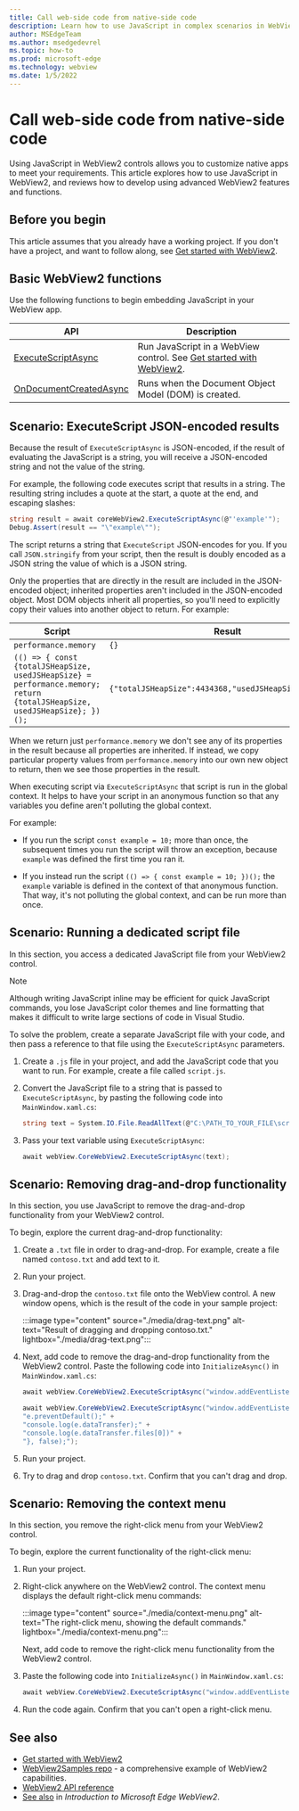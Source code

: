 ```yaml
---
title: Call web-side code from native-side code
description: Learn how to use JavaScript in complex scenarios in WebView2 apps.
author: MSEdgeTeam
ms.author: msedgedevrel
ms.topic: how-to
ms.prod: microsoft-edge
ms.technology: webview
ms.date: 1/5/2022
---
```

# Call web-side code from native-side code
<!-- old title: Use JavaScript in WebView for extended scenarios -->

Using JavaScript in WebView2 controls allows you to customize native apps to meet your requirements. This article explores how to use JavaScript in WebView2, and reviews how to develop using advanced WebView2 features and functions.


<!-- ====================================================================== -->
## Before you begin

This article assumes that you already have a working project. If you don't have a project, and want to follow along, see [Get started with WebView2](../get-started/get-started.md).


<!-- ====================================================================== -->
## Basic WebView2 functions

Use the following functions to begin embedding JavaScript in your WebView app.

| API | Description |
| --- | --- |
| [ExecuteScriptAsync](/dotnet/api/microsoft.web.webview2.wpf.webview2.executescriptasync) | Run JavaScript in a WebView control.  See [Get started with WebView2](../get-started/get-started.md). |
| [OnDocumentCreatedAsync](/microsoft-edge/webview2/reference/win32/icorewebview2#addscripttoexecuteondocumentcreated) | Runs when the Document Object Model (DOM) is created. |


<!-- ====================================================================== -->
## Scenario: ExecuteScript JSON-encoded results

Because the result of `ExecuteScriptAsync` is JSON-encoded, if the result of evaluating the JavaScript is a string, you will receive a JSON-encoded string and not the value of the string.

For example, the following code executes script that results in a string.  The resulting string includes a quote at the start, a quote at the end, and escaping slashes:

```csharp
string result = await coreWebView2.ExecuteScriptAsync(@"'example'");
Debug.Assert(result == "\"example\"");
```

The script returns a string that `ExecuteScript` JSON-encodes for you.  If you call `JSON.stringify` from your script, then the result is doubly encoded as a JSON string the value of which is a JSON string.

Only the properties that are directly in the result are included in the JSON-encoded object; inherited properties aren't included in the JSON-encoded object.  Most DOM objects inherit all properties, so you'll need to explicitly copy their values into another object to return.  For example:

Script              | Result
---                 | ---
`performance.memory`  | `{}`
`(() => { const {totalJSHeapSize, usedJSHeapSize} = performance.memory; return {totalJSHeapSize, usedJSHeapSize}; })();` |  `{"totalJSHeapSize":4434368,"usedJSHeapSize":2832912}`

When we return just `performance.memory` we don't see any of its properties in the result because all properties are inherited.  If instead, we copy particular property values from `performance.memory` into our own new object to return, then we see those properties in the result.

When executing script via `ExecuteScriptAsync` that script is run in the global context.  It helps to have your script in an anonymous function so that any variables you define aren't polluting the global context.

For example:

*  If you run the script `const example = 10;` more than once, the subsequent times you run the script will throw an exception, because `example` was defined the first time you ran it. 

*  If you instead run the script `(() => { const example = 10; })();` the `example` variable is defined in the context of that anonymous function.  That way, it's not polluting the global context, and can be run more than once.


<!-- ====================================================================== -->
## Scenario: Running a dedicated script file

In this section, you access a dedicated JavaScript file from your WebView2 control.

> [!NOTE]
> Although writing JavaScript inline may be efficient for quick JavaScript commands, you lose JavaScript color themes and line formatting that makes it difficult to write large sections of code in Visual Studio.

To solve the problem, create a separate JavaScript file with your code, and then pass a reference to that file using the `ExecuteScriptAsync` parameters.

1. Create a `.js` file in your project, and add the JavaScript code that you want to run.  For example, create a file called `script.js`.

1. Convert the JavaScript file to a string that is passed to `ExecuteScriptAsync`, by pasting the following code into `MainWindow.xaml.cs`:

   ```csharp
   string text = System.IO.File.ReadAllText(@"C:\PATH_TO_YOUR_FILE\script.js");
   ```

1. Pass your text variable using `ExecuteScriptAsync`:

   ```csharp
   await webView.CoreWebView2.ExecuteScriptAsync(text);
   ```


<!-- ====================================================================== -->
## Scenario: Removing drag-and-drop functionality

In this section, you use JavaScript to remove the drag-and-drop functionality from your WebView2 control.

To begin, explore the current drag-and-drop functionality:

1. Create a `.txt` file in order to drag-and-drop.  For example, create a file named `contoso.txt` and add text to it.

1. Run your project.

1. Drag-and-drop the `contoso.txt` file onto the WebView control.  A new window opens, which is the result of the code in your sample project:

   :::image type="content" source="./media/drag-text.png" alt-text="Result of dragging and dropping contoso.txt." lightbox="./media/drag-text.png":::

1. Next, add code to remove the drag-and-drop functionality from the WebView2 control.  Paste the following code into `InitializeAsync()` in `MainWindow.xaml.cs`:

   ```csharp
   await webView.CoreWebView2.ExecuteScriptAsync("window.addEventListener('dragover',function(e){e.preventDefault();},false);");

   await webView.CoreWebView2.ExecuteScriptAsync("window.addEventListener('drop',function(e){" +
   "e.preventDefault();" +
   "console.log(e.dataTransfer);" +
   "console.log(e.dataTransfer.files[0])" +
   "}, false);");
   ```

1. Run your project.

1. Try to drag and drop `contoso.txt`.  Confirm that you can't drag and drop.


<!-- ====================================================================== -->
## Scenario: Removing the context menu

In this section, you remove the right-click menu from your WebView2 control.

To begin, explore the current functionality of the right-click menu:

1. Run your project.

1. Right-click anywhere on the WebView2 control.  The context menu displays the default right-click menu commands:

   :::image type="content" source="./media/context-menu.png" alt-text="The right-click menu, showing the default commands." lightbox="./media/context-menu.png":::

   Next, add code to remove the right-click menu functionality from the WebView2 control.

1. Paste the following code into `InitializeAsync()` in `MainWindow.xaml.cs`:

   ```csharp
   await webView.CoreWebView2.ExecuteScriptAsync("window.addEventListener('contextmenu', window => {window.preventDefault();});");
   ```

1. Run the code again.  Confirm that you can't open a right-click menu.


<!-- ====================================================================== -->
## See also

* [Get started with WebView2](../get-started/get-started.md)
* [WebView2Samples repo](https://github.com/MicrosoftEdge/WebView2Samples) - a comprehensive example of WebView2 capabilities.
* [WebView2 API reference](../webview2-api-reference.md)
* [See also](../index.md#see-also) in _Introduction to Microsoft Edge WebView2_.
